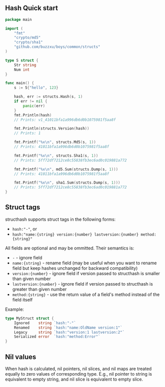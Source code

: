 ## Hash Quick start

```go
package main

import (
    "fmt"
    "crypto/md5"
    "crypto/sha1"
    "github.com/buzzxu/boys/common/structs"
)

type S struct {
    Str string
    Num int
}

func main() {
    s := S{"hello", 123}

    hash, err := structs.Hash(s, 1)
    if err != nil {
        panic(err)
    }
    fmt.Println(hash)
    // Prints: v1_41011bfa1a996db6d0b1075981f5aa8f

    fmt.Println(structs.Version(hash))
    // Prints: 1

    fmt.Printf("%x\n", structs.Md5(s, 1))
    // Prints: 41011bfa1a996db6d0b1075981f5aa8f

    fmt.Printf("%x\n", structs.Sha1(s, 1))
    // Prints: 5ff72df7212ce8c55838fb3ec6ad0c019881a772

    fmt.Printf("%x\n", md5.Sum(structs.Dump(s, 1)))
    // Prints: 41011bfa1a996db6d0b1075981f5aa8f

    fmt.Printf("%x\n", sha1.Sum(structs.Dump(s, 1)))
    // Prints: 5ff72df7212ce8c55838fb3ec6ad0c019881a772
}
```

## Struct tags

structhash supports struct tags in the following forms:

* `hash:"-"`, or
* `hash:"name:{string} version:{number} lastversion:{number} method:{string}"`

All fields are optional and may be ommitted. Their semantics is:

* `-` - ignore field
* `name:{string}` - rename field (may be useful when you want to rename field but keep hashes unchanged for backward compatibility)
* `version:{number}` - ignore field if version passed to structhash is smaller than given number
* `lastversion:{number}` - ignore field if version passed to structhash is greater than given number
* `method:{string}` - use the return value of a field's method instead of the field itself

Example:

```go
type MyStruct struct {
    Ignored    string `hash:"-"`
    Renamed    string `hash:"name:OldName version:1"`
    Legacy     string `hash:"version:1 lastversion:2"`
    Serialized error  `hash:"method:Error"`
}
```

## Nil values

When hash is calculated, nil pointers, nil slices, and nil maps are treated equally to zero values of corresponding type. E.g., nil pointer to string is equivalent to empty string, and nil slice is equivalent to empty slice.